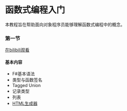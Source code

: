 # 函数式编程入门
本教程旨在帮助面向对象程序员能够理解函数式编程中的概念。

### 第一节
[在bilibili观看]()
#### 基本内容
* F#基本语法
* 类型与函数签名
* Tagged Union
* 记录类型
* 列表
* [HTML生成器](Chapter%201%20-%20HTMLGenerator.fs)

